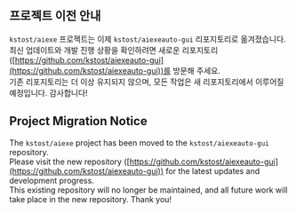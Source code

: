 ## 프로젝트 이전 안내
`kstost/aiexe` 프로젝트는 이제 `kstost/aiexeauto-gui` 리포지토리로 옮겨졌습니다.  
최신 업데이트와 개발 진행 상황을 확인하려면 새로운 리포지토리([https://github.com/kstost/aiexeauto-gui](https://github.com/kstost/aiexeauto-gui))를 방문해 주세요.  
기존 리포지토리는 더 이상 유지되지 않으며, 모든 작업은 새 리포지토리에서 이루어질 예정입니다. 감사합니다!

## Project Migration Notice
The `kstost/aiexe` project has been moved to the `kstost/aiexeauto-gui` repository.  
Please visit the new repository ([https://github.com/kstost/aiexeauto-gui](https://github.com/kstost/aiexeauto-gui)) for the latest updates and development progress.  
This existing repository will no longer be maintained, and all future work will take place in the new repository. Thank you!
